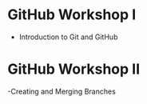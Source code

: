 # GitHub Workshop I
- Introduction to Git and GitHub

# GitHub Workshop II
-Creating and Merging Branches

